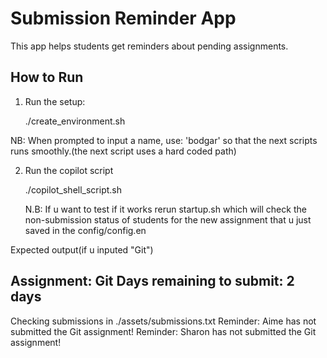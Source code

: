 # Submission Reminder App

This app helps students get reminders about pending assignments.

## How to Run

1. Run the setup:
   
   ./create_environment.sh

NB: When prompted to input a name, use: 'bodgar' so that the next scripts runs smoothly.(the next script uses a hard coded path)

2. Run the copilot script
    
    ./copilot_shell_script.sh

    N.B: If u want to test if it works rerun startup.sh which will check the non-submission status of students for the new assignment that u just saved in the config/config.en



  Expected output(if u inputed "Git")

  Assignment: Git
  Days remaining to submit: 2 days
  --------------------------------------------
  Checking submissions in ./assets/submissions.txt
  Reminder: Aime has not submitted the Git assignment!
  Reminder: Sharon has not submitted the Git assignment!
    
